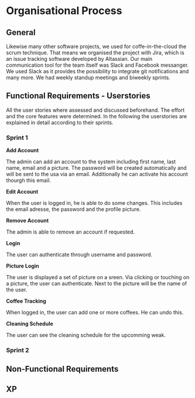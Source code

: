 # Organisational Process

## General

Likewise many other software projects, we used for coffe-in-the-cloud the scrum technique. That means we organised the project with Jira, which is an issue tracking software developed by Altassian. Our main communication tool for the team itself was Slack and Facebook messanger. We used Slack as it provides the possibility to integrate git notifications and many more. We had weekly standup meetings and biweekly sprints. 

## Functional Requirements - Userstories
All the user stories where assessed and discussed beforehand. The effort and the core features were determined. In the following the userstories are explained in detail according to their sprints. 

### Sprint 1

**Add Account**

The admin can add an account to the system including first name, last name, email and a picture. The password will be created automatically and will be sent to the usa via an email. Additionally he can activate his account thourgh this email. 

**Edit Account**

When the user is logged in, he is able to do some changes. This includes the email adresse, the password and the profile picture. 

**Remove Account**

The admin is able to remove an account if requested. 

**Login**

The user can authenticate through username and password.

**Picture Login**

The user is displayed a set of picture on a sreen. Via clicking or touching on a picture, the user can authenticate. Next to the picture will be the name of the user.

**Coffee Tracking**

When logged in, the user can add one or more coffees. He can undo this.

**Cleaning Schedule**

The user can see the cleaning schedule for the upcomming weak. 

### Sprint 2



## Non-Functional Requirements

## XP 
